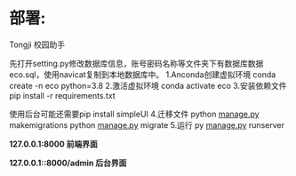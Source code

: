 # 部署:

Tongji 校园助手

先打开setting.py修改数据库信息，账号密码名称等文件夹下有数据库数据eco.sql，使用navicat复制到本地数据库中。
1.Anconda创建虚拟环境
conda create -n eco python=3.8
2.激活虚拟环境
conda activate eco
3.安装依赖文件
pip install -r requirements.txt

使用后台可能还需要pip install simpleUI
4.迁移文件
python [manage.py](http://manage.py/) makemigrations
python [manage.py](http://manage.py/) migrate
5.运行
py [manage.py](http://manage.py/) runserver

**127.0.0.1:8000   前端界面**

**127.0.0.1::8000/admin 后台界面**